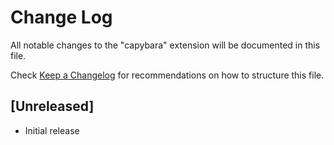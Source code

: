 # Change Log

All notable changes to the "capybara" extension will be documented in this file.

Check [Keep a Changelog](http://keepachangelog.com/) for recommendations on how to structure this file.

## [Unreleased]

- Initial release
